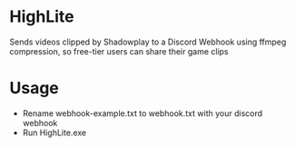 # HighLite

Sends videos clipped by Shadowplay to a Discord Webhook using ffmpeg compression, so free-tier users can share their game clips

# Usage

- Rename webhook-example.txt to webhook.txt with your discord webhook
- Run HighLite.exe
